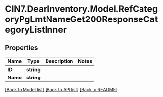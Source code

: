 # CIN7.DearInventory.Model.RefCategoryPgLmtNameGet200ResponseCategoryListInner

## Properties

| Name     | Type       | Description | Notes |
| -------- | ---------- | ----------- | ----- |
| **ID**   | **string** |             |
| **Name** | **string** |             |

[[Back to Model list]](../README.md#documentation-for-models) [[Back to API list]](../README.md#documentation-for-api-endpoints) [[Back to README]](../README.md)
